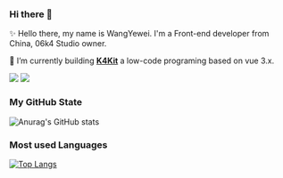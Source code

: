### Hi there 👋

✨ Hello there, my name is WangYewei. I'm a Front-end developer from China, 06k4 Studio owner.

🔭 I’m currently building **[K4Kit](https://github.com/WangYeWei/K4Kit)** a low-code programing based on vue 3.x.


<a href="https://github.com/wangyewei/design-06k4">
  <img src="https://github-readme-stats.vercel.app/api/pin/?username=wangyewei&repo=design-06k4&theme=react" /></a>
<a href="https://github.com/sun0225SUN/Student-Data-Vision">
  <img src="https://github-readme-stats.vercel.app/api/pin/?username=wangyewei&repo=K4kit&theme=vue" /></a>


### My GitHub State

![Anurag's GitHub stats](https://github-readme-stats.vercel.app/api?username=wangyewei&show_icons=true&theme=radical)

### Most used Languages
[![Top Langs](https://github-readme-stats.vercel.app/api/top-langs/?username=wangyewei&layout=compact&theme=radical)](https://github.com/anuraghazra/github-readme-stats)

<!-- My name is Dima and i'm a creator from Tel Aviv, Israel. I'm excited about web technologies, developer UX and tooling.
[![image](https://user-images.githubusercontent.com/49926816/149354261-ae802b44-995e-42a7-adf8-cde10d09d2e1.png)](https://github.com/WangYeWei/K4Kit)


<!--
**WangYeWei/WangyeWei** is a ✨ _special_ ✨ repository because its `README.md` (this file) appears on your GitHub profile.

Here are some ideas to get you started:

- 🔭 I’m currently working on ...
- 🌱 I’m currently learning ...
- 👯 I’m looking to collaborate on ...
- 🤔 I’m looking for help with ...
- 💬 Ask me about ...
- 📫 How to reach me: ...
- 😄 Pronouns: ...
- ⚡ Fun fact: ...
-->
